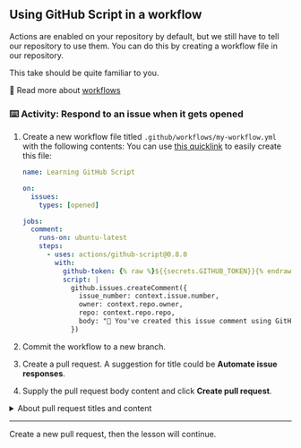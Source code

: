 ## Using GitHub Script in a workflow

Actions are enabled on your repository by default, but we still have to tell our repository to use them. You can do this by creating a workflow file in our repository.

This take should be quite familiar to you.

📖 Read more about [workflows](https://help.github.com/en/actions/automating-your-workflow-with-github-actions/configuring-a-workflow#choosing-the-type-of-actions-for-your-workflow)

### :keyboard: Activity: Respond to an issue when it gets opened

1. Create a new workflow file titled `.github/workflows/my-workflow.yml` with the following contents:
   You can use [this quicklink]({{quicklink}}) to easily create this file:

   ```yaml
   name: Learning GitHub Script

   on:
     issues:
       types: [opened]

   jobs:
     comment:
       runs-on: ubuntu-latest
       steps:
         - uses: actions/github-script@0.8.0
           with:
             github-token: {% raw %}${{secrets.GITHUB_TOKEN}}{% endraw %}
             script: |
               github.issues.createComment({
                 issue_number: context.issue.number,
                 owner: context.repo.owner,
                 repo: context.repo.repo,
                 body: "🎉 You've created this issue comment using GitHub Script!!!"
               })
   ```

2. Commit the workflow to a new branch.
3. Create a pull request. A suggestion for title could be **Automate issue responses**.
4. Supply the pull request body content and click **Create pull request**.

<details><summary>About pull request titles and content</summary>

It is important to place meaningful content into the body of the pull requests you create. This repository will stay with you long after you complete the course. We recommend you use the body of your pull requests as a way to take long lived notes about thing you want to remember.

In practice, good pull request titles and content convey information efficiently to your collaborators.

You can fill the body of this pull request with the following recommended content:

> Workflow files are the recipe for task automation. This is where actions are placed if I want to use them for a task.

</details>

---

Create a new pull request, then the lesson will continue.
